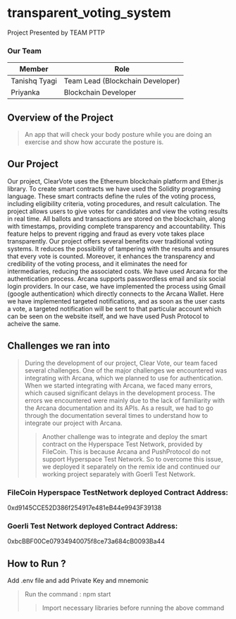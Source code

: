 # transparent_voting_system
Project Presented by TEAM PTTP
### Our Team
Member | Role
------------- | -------------
Tanishq Tyagi   | Team Lead (Blockchain Developer)
Priyanka  |  Blockchain Developer


##  Overview of the Project

>An app that will check your body posture while you are doing an exercise and show how accurate the posture is.

##  Our Project

Our project, ClearVote uses the Ethereum blockchain platform and Ether.js library. To create smart contracts we have used the Solidity programming language. These smart contracts define the rules of the voting process, including eligibility criteria, voting procedures, and result calculation.
The project allows users to give votes for candidates and view the voting results in real time. All ballots and transactions are stored on the blockchain, along with timestamps, providing complete transparency and accountability. This feature helps to prevent rigging and fraud as every vote takes place transparently.
Our project offers several benefits over traditional voting systems. It reduces the possibility of tampering with the results and ensures that every vote is counted. Moreover, it enhances the transparency and credibility of the voting process, and it eliminates the need for intermediaries, reducing the associated costs.
We have used Arcana for the authentication process. Arcana supports passwordless email and six social login providers. In our case, we have implemented the process using Gmail (google authentication) which directly connects to the Arcana Wallet.
Here we have implemented targeted notifications, and as soon as the user casts a vote, a targeted notification will be sent to that particular account which can be seen on the website itself, and we have used Push Protocol to acheive the same.

## Challenges we ran into

>During the development of our project, Clear Vote, our team faced several challenges. One of the major challenges we encountered was integrating with Arcana, which we planned to use for authentication. When we started integrating with Arcana, we faced many errors, which caused significant delays in the development process. The errors we encountered were mainly due to the lack of familiarity with the Arcana documentation and its APIs. As a result, we had to go through the documentation several times to understand how to integrate our project with Arcana.
>> Another challenge was to integrate and deploy the smart contract on the Hyperspace Test Network, provided by FileCoin. This is because Arcana and PushProtocol do not support Hyperspace Test Network. So to overcome this issue, we deployed it separately on the remix ide and continued our working project separately with Goerli Test Network.

### FileCoin Hyperspace TestNetwork deployed Contract Address: 
0xd9145CCE52D386f254917e481eB44e9943F39138
### Goerli Test Network deployed Contract Address: 
0xbcBBF00Ce07934940075f8ce73a684cB0093Ba44

## How to Run ?
Add .env file and add Private Key and mnemonic
> Run the command : npm start
>> Import necessary libraries before running the above command
